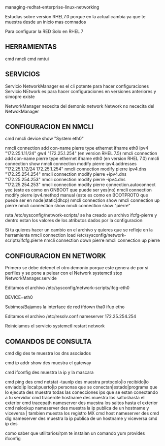 managing-redhat-enterprise-linux-networking

Estudias sobre version RHEL7.0 porque en la actual cambia ya que te muestra desde un inicio mas comnados

Para configurar la RED Solo en RHEL 7

HERRAMIENTAS
---------------------
cmd nmcli
cmd nmtui

SERVICIOS
----------------------
Servicio NetworkManager es el cli potente para hacer configuraciones 
Servicio NEtwork es para hacer configuraciones en versiones anteriores y simopre existe

NetworkManager nececita del demonio network
Network no nececita del NetwokManager

CONFIGURACION EN NMCLI
------------------------
cmd nmcli device show "System eth0"

nmcli connection add con-name pierre type ethernet ifname eth0 ipv4 "172.25.1.11/24" gw4 "172.25.1.254" (en version RHEL 7.5)
nmcli connection add con-name pierre type ethernet ifname eth0  (en version RHEL 7.0)
nmcli connection show
nmcli connection modify pierre ipv4.addresses "172.25.1.12/24 172.25.1.254"
nmcli connection modify pierre ipv4.dns "172.25.254.254"
nmcli connection modify pierre +ipv4.dns "172.25.254.253"
nmcli connection modify pierre -ipv4.dns "172.25.254.253"
nmcli connection modify pierre connection.autoconnect yec (este es como en ONBOOT que puede ser yes|no)
nmcli connection modify pierre ipv4.method manual (este es como en BOOTPROTO que puede ser en node|static|dhcp)
nmcli connection show
nmcli connection up pierre
nmcli connection show
nmcli connection show "pierre"

ruta /etc/sysconfig/network-scripts/
se ha creado un archivo ifcfg-pierre y dentro estan los valores de los atributos dados por la configuracion

Si tu quieres hacer un cambio en el archivo y quieres que se refleje en la herramienta
nmcli connection load /etc/sysconfig/network-scripts/ifcfg.pierre
nmcli connection down pierre
nmcli connection up pierre


CONFIGURACION EN NETWORK
--------------------------

Primero se debe detenet el otro demonio porque este genera de por si perfiles y se pone a pelear con el Network
systemctl stop NetworkManager.servide

Editamos el archivo /etc/sysconfig/network-scripts/ifcg-eth0

DEVICE=eth0

Subimos/Bajamos la interface de red 
ifdown tha0
ifup etho

Editamos el archivo /etc/resolv.conf
nameserver 172.25.254.254

Reiniciamos el servicio
systemctl restart network

COMANDOS DE CONSULTA
-----------------------------------
cmd dig
des te muestra los dns asociados

cmd ip addr show
des muestra el gateway

cmd ifconfig
des muestra la ip y la mascara

cmd ping
des 
cmd netstat -taunlp
des muestra protocolo|lo recibido|lo enviado|ip local:puerto|ip personas que se conectan|estado|programa que lo ejecuta
des muestra todas las conecciones ips que se estan conectando a tu servidor
cmd tracerote hostname
des muestra los saltoshasta el exterior
cmd tracepath nameserver
des muestra los saltos hasta el exterior
cmd nslookup nameserver
des muestra la ip publica de un hostname y viceversa | tambien muestra los registro MX
cmd host nameserver
des 
cmd dig nameserver
des muestra la ip publica de un hostname y viceversa
cmd ip
des 


como saber que utilitarios/rpm te instalan un comando
yum provides ifconfig

